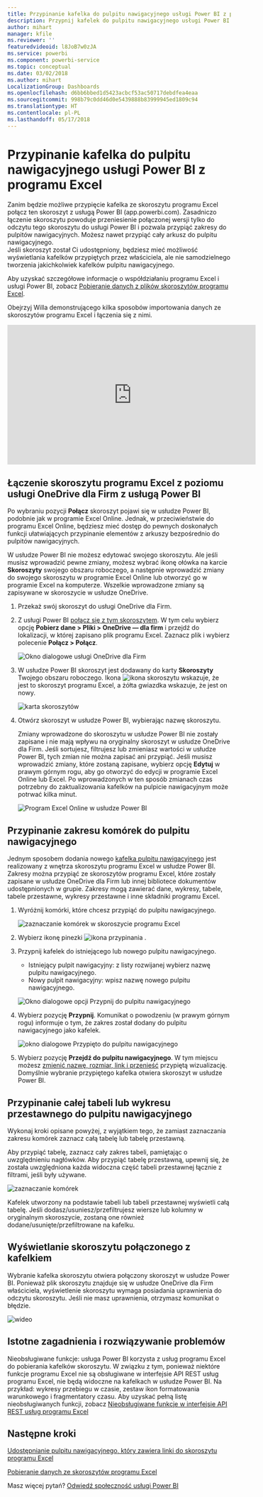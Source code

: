 ```yaml
---
title: Przypinanie kafelka do pulpitu nawigacyjnego usługi Power BI z programu Excel
description: Przypnij kafelek do pulpitu nawigacyjnego usługi Power BI z programu Excel w usłudze OneDrive dla Firm. Przypinanie zakresów, wykresów, tabel
author: mihart
manager: kfile
ms.reviewer: ''
featuredvideoid: l8JoB7w0zJA
ms.service: powerbi
ms.component: powerbi-service
ms.topic: conceptual
ms.date: 03/02/2018
ms.author: mihart
LocalizationGroup: Dashboards
ms.openlocfilehash: d6bb6bbed1d5423acbcf53ac50717debdfea4eaa
ms.sourcegitcommit: 998b79c0dd46d0e5439888b83999945ed1809c94
ms.translationtype: HT
ms.contentlocale: pl-PL
ms.lasthandoff: 05/17/2018
---
```

# <a name="pin-a-tile-to-a-power-bi-dashboard-from-excel"></a>Przypinanie kafelka do pulpitu nawigacyjnego usługi Power BI z programu Excel
Zanim będzie możliwe przypięcie kafelka ze skoroszytu programu Excel połącz ten skoroszyt z usługą Power BI (app.powerbi.com). Zasadniczo łączenie skoroszytu powoduje przeniesienie połączonej wersji tylko do odczytu tego skoroszytu do usługi Power BI i pozwala przypiąć zakresy do pulpitów nawigacyjnych. Możesz nawet przypiąć cały arkusz do pulpitu nawigacyjnego.  
Jeśli skoroszyt został Ci udostępniony, będziesz mieć możliwość wyświetlania kafelków przypiętych przez właściciela, ale nie samodzielnego tworzenia jakichkolwiek kafelków pulpitu nawigacyjnego. 

Aby uzyskać szczegółowe informacje o współdziałaniu programu Excel i usługi Power BI, zobacz [Pobieranie danych z plików skoroszytów programu Excel](http://go.microsoft.com/fwlink/?LinkID=521962).

Obejrzyj Willa demonstrującego kilka sposobów importowania danych ze skoroszytów programu Excel i łączenia się z nimi.

<iframe width="560" height="315" src="https://www.youtube.com/embed/l8JoB7w0zJA" frameborder="0" allowfullscreen></iframe>

## <a name="connect-your-excel-workbook-from-onedrive-for-business-to-power-bi"></a>Łączenie skoroszytu programu Excel z poziomu usługi OneDrive dla Firm z usługą Power BI
Po wybraniu pozycji **Połącz** skoroszyt pojawi się w usłudze Power BI, podobnie jak w programie Excel Online. Jednak, w przeciwieństwie do programu Excel Online, będziesz mieć dostęp do pewnych doskonałych funkcji ułatwiających przypinanie elementów z arkuszy bezpośrednio do pulpitów nawigacyjnych.

W usłudze Power BI nie możesz edytować swojego skoroszytu. Ale jeśli musisz wprowadzić pewne zmiany, możesz wybrać ikonę ołówka na karcie **Skoroszyty** swojego obszaru roboczego, a następnie wprowadzić zmiany do swojego skoroszytu w programie Excel Online lub otworzyć go w programie Excel na komputerze. Wszelkie wprowadzone zmiany są zapisywane w skoroszycie w usłudze OneDrive.

1. Przekaż swój skoroszyt do usługi OneDrive dla Firm.

2. Z usługi Power BI [połącz się z tym skoroszytem](service-excel-workbook-files.md). W tym celu wybierz opcję **Pobierz dane > Pliki > OneDrive — dla firm** i przejdź do lokalizacji, w której zapisano plik programu Excel. Zaznacz plik i wybierz polecenie **Połącz > Połącz**.

    ![Okno dialogowe usługi OneDrive dla Firm](media/service-dashboard-pin-tile-from-excel/power-bi-connect.png)

3. W usłudze Power BI skoroszyt jest dodawany do karty **Skoroszyty** Twojego obszaru roboczego.  Ikona ![ikona skoroszytu](media/service-dashboard-pin-tile-from-excel/pbi_workbookicon.png) wskazuje, że jest to skoroszyt programu Excel, a żółta gwiazdka wskazuje, że jest on nowy.
    
    ![karta skoroszytów](media/service-dashboard-pin-tile-from-excel/power-bi-workbooks.png)
4. Otwórz skoroszyt w usłudze Power BI, wybierając nazwę skoroszytu.

    Zmiany wprowadzone do skoroszytu w usłudze Power BI nie zostały zapisane i nie mają wpływu na oryginalny skoroszyt w usłudze OneDrive dla Firm. Jeśli sortujesz, filtrujesz lub zmieniasz wartości w usłudze Power BI, tych zmian nie można zapisać ani przypiąć. Jeśli musisz wprowadzić zmiany, które zostaną zapisane, wybierz opcję **Edytuj** w prawym górnym rogu, aby go otworzyć do edycji w programie Excel Online lub Excel. Po wprowadzonych w ten sposób zmianach czas potrzebny do zaktualizowania kafelków na pulpicie nawigacyjnym może potrwać kilka minut.
   
    ![Program Excel Online w usłudze Power BI](media/service-dashboard-pin-tile-from-excel/power-bi-opened.png)

## <a name="pin-a-range-of-cells-to-a-dashboard"></a>Przypinanie zakresu komórek do pulpitu nawigacyjnego
Jednym sposobem dodania nowego [kafelka pulpitu nawigacyjnego](service-dashboard-tiles.md) jest realizowany z wnętrza skoroszytu programu Excel w usłudze Power BI. Zakresy można przypiąć ze skoroszytów programu Excel, które zostały zapisane w usłudze OneDrive dla Firm lub innej bibliotece dokumentów udostępnionych w grupie. Zakresy mogą zawierać dane, wykresy, tabele, tabele przestawne, wykresy przestawne i inne składniki programu Excel.

1. Wyróżnij komórki, które chcesz przypiąć do pulpitu nawigacyjnego.
   
    ![zaznaczanie komórek w skoroszycie programu Excel](media/service-dashboard-pin-tile-from-excel/pbi_selectrange.png)
2. Wybierz ikonę pinezki ![ikona przypinania](media/service-dashboard-pin-tile-from-excel/pbi_pintile_small.png) . 
3. Przypnij kafelek do istniejącego lub nowego pulpitu nawigacyjnego. 
   
   * Istniejący pulpit nawigacyjny: z listy rozwijanej wybierz nazwę pulpitu nawigacyjnego.
   * Nowy pulpit nawigacyjny: wpisz nazwę nowego pulpitu nawigacyjnego.
   
    ![Okno dialogowe opcji Przypnij do pulpitu nawigacyjnego](media/service-dashboard-pin-tile-from-excel/pbi_dashdialog1.png)
4. Wybierz pozycję **Przypnij**. Komunikat o powodzeniu (w prawym górnym rogu) informuje o tym, że zakres został dodany do pulpitu nawigacyjnego jako kafelek. 
   
    ![okno dialogowe Przypięto do pulpitu nawigacyjnego](media/service-dashboard-pin-tile-from-excel/power-bi-go-to-dashboard.png)
5. Wybierz pozycję **Przejdź do pulpitu nawigacyjnego**. W tym miejscu możesz [zmienić nazwę, rozmiar, link i przenieść](service-dashboard-edit-tile.md) przypiętą wizualizację. Domyślnie wybranie przypiętego kafelka otwiera skoroszyt w usłudze Power BI.

## <a name="pin-an-entire-table-or-pivot-chart-to-a-dashboard"></a>Przypinanie całej tabeli lub wykresu przestawnego do pulpitu nawigacyjnego
Wykonaj kroki opisane powyżej, z wyjątkiem tego, że zamiast zaznaczania zakresu komórek zaznacz całą tabelę lub tabelę przestawną.

Aby przypiąć tabelę, zaznacz cały zakres tabeli, pamiętając o uwzględnieniu nagłówków.  Aby przypiąć tabelę przestawną, upewnij się, że została uwzględniona każda widoczna część tabeli przestawnej łącznie z filtrami, jeśli były używane.

 ![zaznaczanie komórek](media/service-dashboard-pin-tile-from-excel/pbi_selecttable.png)

Kafelek utworzony na podstawie tabeli lub tabeli przestawnej wyświetli całą tabelę.  Jeśli dodasz/usuniesz/przefiltrujesz wiersze lub kolumny w oryginalnym skoroszycie, zostaną one również dodane/usunięte/przefiltrowane na kafelku.

## <a name="view-the-workbook-linked-to-the-tile"></a>Wyświetlanie skoroszytu połączonego z kafelkiem
Wybranie kafelka skoroszytu otwiera połączony skoroszyt w usłudze Power BI. Ponieważ plik skoroszytu znajduje się w usłudze OneDrive dla Firm właściciela, wyświetlenie skoroszytu wymaga posiadania uprawnienia do odczytu skoroszytu. Jeśli nie masz uprawnienia, otrzymasz komunikat o błędzie.  

 ![wideo](media/service-dashboard-pin-tile-from-excel/pin-from-excel.gif)

## <a name="considerations-and-troubleshooting"></a>Istotne zagadnienia i rozwiązywanie problemów
Nieobsługiwane funkcje: usługa Power BI korzysta z usług programu Excel do pobierania kafelków skoroszytu. W związku z tym, ponieważ niektóre funkcje programu Excel nie są obsługiwane w interfejsie API REST usług programu Excel, nie będą widoczne na kafelkach w usłudze Power BI. Na przykład: wykresy przebiegu w czasie, zestaw ikon formatowania warunkowego i fragmentatory czasu. Aby uzyskać pełną listę nieobsługiwanych funkcji, zobacz [Nieobsługiwane funkcje w interfejsie API REST usług programu Excel](http://msdn.microsoft.com/library/office/ff394477.aspx)

## <a name="next-steps"></a>Następne kroki
[Udostępnianie pulpitu nawigacyjnego, który zawiera linki do skoroszytu programu Excel](service-share-dashboard-that-links-to-excel-onedrive.md)

[Pobieranie danych ze skoroszytów programu Excel](service-excel-workbook-files.md)

Masz więcej pytań? [Odwiedź społeczność usługi Power BI](http://community.powerbi.com/)

